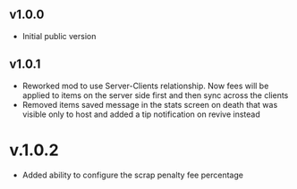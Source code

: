 ## v1.0.0
- Initial public version

## v1.0.1
- Reworked mod to use Server-Clients relationship. Now fees will be applied to items on the server side first and then sync across the clients
- Removed items saved message in the stats screen on death that was visible only to host and added a tip notification on revive instead

# v.1.0.2
- Added ability to configure the scrap penalty fee percentage